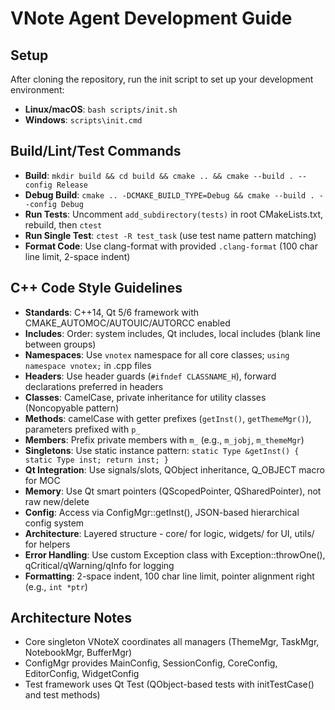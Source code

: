 # VNote Agent Development Guide

## Setup

After cloning the repository, run the init script to set up your development environment:
* **Linux/macOS**: `bash scripts/init.sh`
* **Windows**: `scripts\init.cmd`

## Build/Lint/Test Commands

* **Build**: `mkdir build && cd build && cmake .. && cmake --build . --config Release`
* **Debug Build**: `cmake .. -DCMAKE_BUILD_TYPE=Debug && cmake --build . --config Debug`
* **Run Tests**: Uncomment `add_subdirectory(tests)` in root CMakeLists.txt, rebuild, then `ctest`
* **Run Single Test**: `ctest -R test_task` (use test name pattern matching)
* **Format Code**: Use clang-format with provided `.clang-format` (100 char line limit, 2-space indent)

## C++ Code Style Guidelines

* **Standards**: C++14, Qt 5/6 framework with CMAKE_AUTOMOC/AUTOUIC/AUTORCC enabled
* **Includes**: Order: system includes, Qt includes, local includes (blank line between groups)
* **Namespaces**: Use `vnotex` namespace for all core classes; `using namespace vnotex;` in .cpp files
* **Headers**: Use header guards (`#ifndef CLASSNAME_H`), forward declarations preferred in headers
* **Classes**: CamelCase, private inheritance for utility classes (Noncopyable pattern)
* **Methods**: camelCase with getter prefixes (`getInst()`, `getThemeMgr()`), parameters prefixed with `p_`
* **Members**: Prefix private members with `m_` (e.g., `m_jobj`, `m_themeMgr`)
* **Singletons**: Use static instance pattern: `static Type &getInst() { static Type inst; return inst; }`
* **Qt Integration**: Use signals/slots, QObject inheritance, Q_OBJECT macro for MOC
* **Memory**: Use Qt smart pointers (QScopedPointer, QSharedPointer), not raw new/delete
* **Config**: Access via ConfigMgr::getInst(), JSON-based hierarchical config system
* **Architecture**: Layered structure - core/ for logic, widgets/ for UI, utils/ for helpers
* **Error Handling**: Use custom Exception class with Exception::throwOne(), qCritical/qWarning/qInfo for logging
* **Formatting**: 2-space indent, 100 char line limit, pointer alignment right (e.g., `int *ptr`)

## Architecture Notes

* Core singleton VNoteX coordinates all managers (ThemeMgr, TaskMgr, NotebookMgr, BufferMgr)
* ConfigMgr provides MainConfig, SessionConfig, CoreConfig, EditorConfig, WidgetConfig
* Test framework uses Qt Test (QObject-based tests with initTestCase() and test methods)